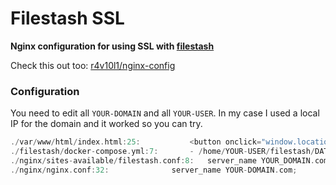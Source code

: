# Filestash SSL
**Nginx configuration for using SSL with [filestash](https://www.filestash.app/)**

Check this out too: [r4v10l1/nginx-config](https://github.com/r4v10l1/nginx-config)

### Configuration
You need to edit all `YOUR-DOMAIN` and all `YOUR-USER`. In my case I used a local IP for the domain and it worked so you can try.
```c
./var/www/html/index.html:25:			<button onclick="window.location='https://YOUR-DOMAIN.com/'">Go to filestash</button>
./filestash/docker-compose.yml:7:		- /home/YOUR-USER/filestash/DATA:/app/data/state
./nginx/sites-available/filestash.conf:8:	server_name YOUR_DOMAIN.com;
./nginx/nginx.conf:32:				server_name YOUR-DOMAIN.com;
```
